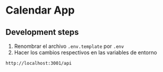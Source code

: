 # Calendar App

## Development steps

1. Renombrar el archivo `.env.template` por `.env`
2. Hacer los cambios respectivos en las variables de entorno

```
http://localhost:3001/api
```
